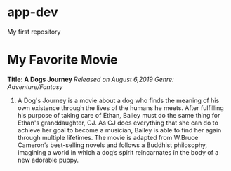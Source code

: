 # app-dev
My first repository
# My Favorite Movie
**Title: A Dogs Journey**
*Released on August 6,2019*
*Genre: Adventure/Fantasy*
1. A Dog's Journey is a movie about a dog who finds the meaning of his own existence through the lives of the humans he meets. After fulfilling his purpose of taking care of Ethan, Bailey must do the same thing for Ethan's granddaughter, CJ. As CJ does everything that she can do to achieve her goal to become a musician, Bailey is able to find her again through multiple lifetimes. The movie is adapted from W.Bruce Cameron’s best-selling novels and follows a Buddhist philosophy, imagining a world in which a dog’s spirit reincarnates in the body of a new adorable puppy.

